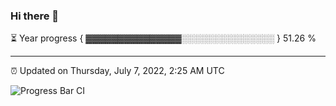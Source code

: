 ### Hi there 👋

⏳ Year progress { ▓▓▓▓▓▓▓▓▓▓▓▓▓▓▓░░░░░░░░░░░░░░░ } 51.26 %

---

⏰ Updated on Thursday, July 7, 2022, 2:25 AM UTC

![Progress Bar CI](https://github.com/arthurbuhl/arthurbuhl/workflows/Progress%20Bar%20CI/badge.svg)
